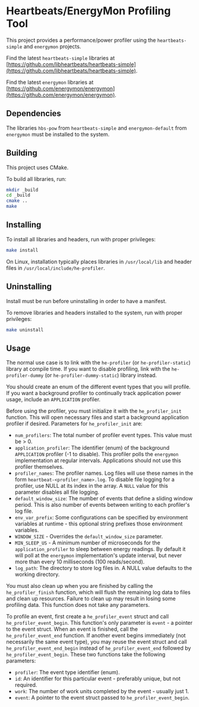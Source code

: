 # Heartbeats/EnergyMon Profiling Tool

This project provides a performance/power profiler using the
`heartbeats-simple` and `energymon` projects.

Find the latest `heartbeats-simple` libraries at
[https://github.com/libheartbeats/heartbeats-simple](https://github.com/libheartbeats/heartbeats-simple).

Find the latest `energymon` libraries at
[https://github.com/energymon/energymon](https://github.com/energymon/energymon).

## Dependencies

The libraries `hbs-pow` from `heartbeats-simple` and `energymon-default` from
`energymon` must be installed to the system.

## Building

This project uses CMake.

To build all libraries, run:

``` sh
mkdir _build
cd _build
cmake ..
make
```

## Installing

To install all libraries and headers, run with proper privileges:

``` sh
make install
```

On Linux, installation typically places libraries in `/usr/local/lib` and
header files in `/usr/local/include/he-profiler`.

## Uninstalling

Install must be run before uninstalling in order to have a manifest.

To remove libraries and headers installed to the system, run with proper
privileges:

``` sh
make uninstall
```
## Usage

The normal use case is to link with the `he-profiler` (or `he-profiler-static`) library at compile time.
If you want to disable profiling, link with the `he-profiler-dummy` (or `he-profiler-dummy-static`) library instead.

You should create an enum of the different event types that you will profile.
If you want a background profiler to continually track application power usage, include an `APPLICATION` profiler.

Before using the profiler, you must initialize it with the `he_profiler_init` function.
This will open necessary files and start a background application profiler if desired.
Parameters for `he_profiler_init` are:

* `num_profilers`: The total number of profiler event types.
 This value must be > 0.
* `application_profiler`: The identifier (enum) of the background `APPLICATION` profiler (-1 to disable).
 This profiler polls the `energymon` implementation at regular intervals.
 Applications should not use this profiler themselves.
* `profiler_names`: The profiler names. Log files will use these names in the form `heartbeat-<profiler_name>.log`.
 To disable file logging for a profiler, use NULL at its index in the array.
 A `NULL` value for this parameter disables all file logging.
* `default_window_size`: The number of events that define a sliding window period.
 This is also number of events between writing to each profiler's log file.
* `env_var_prefix`: Some configurations can be specified by environment variables at runtime - this optional string prefixes those environment variables.
 * `WINDOW_SIZE` - Overrides the `default_window_size` parameter.
 * `MIN_SLEEP_US` - A minimum number of microseconds for the `application_profiler` to sleep between energy readings.
   By default it will poll at the `energymon` implementation's update interval, but never more than every 10 milliseconds (100 reads/second).
* `log_path`: The directory to store log files in.
 A NULL value defaults to the working directory.

You must also clean up when you are finished by calling the `he_profiler_finish` function, which will flush the remaining log data to files and clean up resources.
Failure to clean up may result in losing some profiling data.
This function does not take any parameters.

To profile an event, first create a `he_profiler_event` struct and call `he_profiler_event_begin`.
This function's only parameter is `event` - a pointer to the event struct.
When an event is finished, call the `he_profiler_event_end` function.
If another event begins immediately (not necessarily the same event type), you may reuse the event struct and call `he_profiler_event_end_begin` instead of `he_profiler_event_end` followed by `he_profiler_event_begin`.
These two functions take the following parameters:

* `profiler`: The event type identifier (enum).
* `id`: An identifier for this particular event - preferably unique, but not required.
* `work`: The number of work units completed by the event - usually just 1.
* `event`: A pointer to the event struct passed to `he_profiler_event_begin`.
